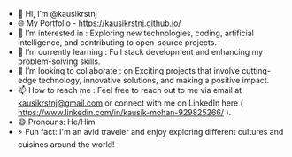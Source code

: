 - 👋 Hi, I’m @kausikrstnj
- 🌐 My Portfolio - https://kausikrstnj.github.io/
- 👀 I’m interested in : Exploring new technologies, coding, artificial intelligence, and contributing to open-source projects.
- 🌱 I’m currently learning : Full stack development and enhancing my problem-solving skills.
- 💞️ I’m looking to collaborate : on Exciting projects that involve cutting-edge technology, innovative solutions, and making a positive impact.
- 📫 How to reach me : Feel free to reach out to me via email at kausikrstnj@gmail.com or connect with me on LinkedIn here ( https://www.linkedin.com/in/kausik-mohan-929825266/ ).
- 😄 Pronouns: He/Him
- ⚡ Fun fact: I'm an avid traveler and enjoy exploring different cultures and cuisines around the world!

